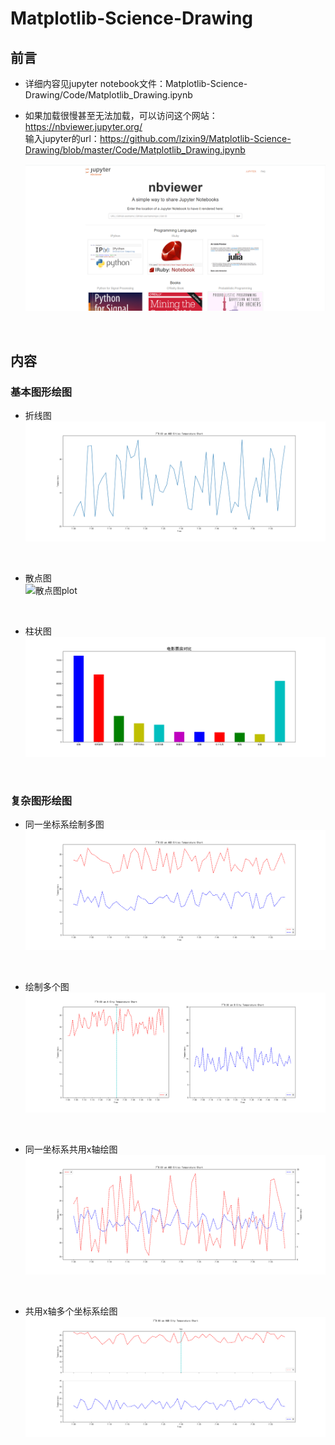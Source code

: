 # Matplotlib-Science-Drawing

## 前言
* 详细内容见jupyter notebook文件：Matplotlib-Science-Drawing/Code/Matplotlib_Drawing.ipynb
* 如果加载很慢甚至无法加载，可以访问这个网站：https://nbviewer.jupyter.org/ <br>
  输入jupyter的url：https://github.com/lzixin9/Matplotlib-Science-Drawing/blob/master/Code/Matplotlib_Drawing.ipynb <br>
  
  ![快速打开jupyter notebook网站](https://github.com/lzixin9/Matplotlib-Science-Drawing/blob/master/Pictures/Picture0.png) <br>
<br>

## 内容
### 基本图形绘图
  * 折线图 <br> 
  ![折线图chart](https://github.com/lzixin9/Matplotlib-Science-Drawing/blob/master/Pictures/Picture1.png) <br>
<br>

  * 散点图 <br>
  ![散点图plot](https://github.com/lzixin9/Matplotlib-Science-Drawing/blob/master/Pictures/Picture2.png) <br>
<br>

  * 柱状图 <br>
  ![柱状图histogram](https://github.com/lzixin9/Matplotlib-Science-Drawing/blob/master/Pictures/Picture3.png) <br>
  
<br>

### 复杂图形绘图
  * 同一坐标系绘制多图 <br>
  ![同一坐标系绘制多图](https://github.com/lzixin9/Matplotlib-Science-Drawing/blob/master/Pictures/Picture4.png) <br>
<br>

  * 绘制多个图 <br>
  ![绘制多个图](https://github.com/lzixin9/Matplotlib-Science-Drawing/blob/master/Pictures/Picture5.png) <br>
<br>

  * 同一坐标系共用x轴绘图 <br>
  ![同一坐标系共用x轴绘图](https://github.com/lzixin9/Matplotlib-Science-Drawing/blob/master/Pictures/Picture6.png) <br>
<br>

  * 共用x轴多个坐标系绘图 <br>
  ![共用x轴多个坐标系绘图](https://github.com/lzixin9/Matplotlib-Science-Drawing/blob/master/Pictures/Picture7.png) <br>
<br>




